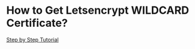 # How to Get Letsencrypt WILDCARD Certificate?

[Step by Step Tutorial](https://khulnasoft.com/get-letsencrypt-wildcard-certificate/)
